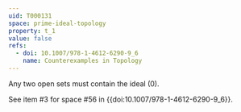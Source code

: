 ```yaml
---
uid: T000131
space: prime-ideal-topology
property: t_1
value: false
refs:
  - doi: 10.1007/978-1-4612-6290-9_6
    name: Counterexamples in Topology
---
```

Any two open sets must contain the ideal $(0)$.

See item #3 for space #56 in {{doi:10.1007/978-1-4612-6290-9_6}}.
